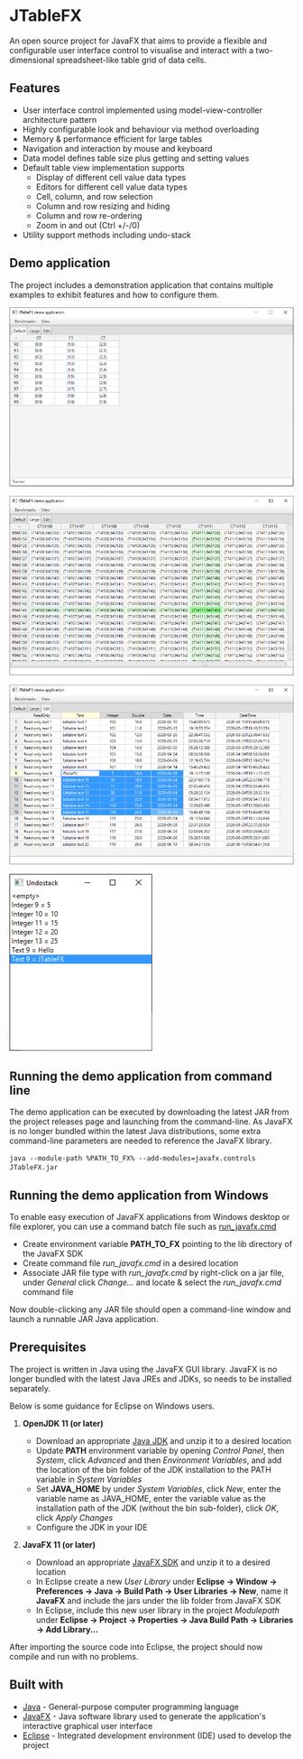 # JTableFX
An open source project for JavaFX that aims to provide a flexible and configurable user interface control to visualise and interact with a two-dimensional spreadsheet-like table grid of data cells.

## Features

* User interface control implemented using model-view-controller architecture pattern
* Highly configurable look and behaviour via method overloading
* Memory & performance efficient for large tables
* Navigation and interaction by mouse and keyboard
* Data model defines table size plus getting and setting values
* Default table view implementation supports
    * Display of different cell value data types
    * Editors for different cell value data types
    * Cell, column, and row selection
    * Column and row resizing and hiding
    * Column and row re-ordering
    * Zoom in and out (Ctrl +/-/0)
* Utility support methods including undo-stack

## Demo application

The project includes a demonstration application that contains multiple examples to exhibit features and how to configure them. 

![Demo](images/Demo-app.png "Demo application - default table")

![Demo](images/Demo-large.png "Demo application - large table")

![Demo](images/Demo-edit.png "Demo application - edit table")

![Demo](images/Undostack-window.png "Undostack window")

## Running the demo application from command line

The demo application can be executed by downloading the latest JAR from the project releases page and launching from the command-line.
As JavaFX is no longer bundled within the latest Java distributions, some extra command-line parameters are needed to reference the JavaFX library.

```
java --module-path %PATH_TO_FX% --add-modules=javafx.controls JTableFX.jar
```

## Running the demo application from Windows

To enable easy execution of JavaFX applications from Windows desktop or file explorer, you can use a command batch file such as [run_javafx.cmd](run_javafx.cmd)
* Create environment variable **PATH_TO_FX** pointing to the lib directory of the JavaFX SDK
* Create command file *run_javafx.cmd* in a desired location
* Associate JAR file type with *run_javafx.cmd* by right-click on a jar file, under *General* click *Change...* and locate & select the *run_javafx.cmd* command file

Now double-clicking any JAR file should open a command-line window and launch a runnable JAR Java application.

## Prerequisites

The project is written in Java using the JavaFX GUI library.
JavaFX is no longer bundled with the latest Java JREs and JDKs, so needs to be installed separately.

Below is some guidance for Eclipse on Windows users.

1. **OpenJDK 11 (or later)**
    * Download an appropriate [Java JDK](https://openjdk.java.net/install/) and unzip it to a desired location
    * Update **PATH** environment variable by opening *Control Panel*, then *System*, click *Advanced* and then *Environment Variables*, and add the location of the bin folder of the JDK installation to the PATH variable in *System Variables*
    * Set **JAVA_HOME** by under *System Variables*, click *New*, enter the variable name as JAVA_HOME, enter the variable value as the installation path of the JDK (without the bin sub-folder), click *OK*, click *Apply Changes*
    * Configure the JDK in your IDE
    
1. **JavaFX 11 (or later)**
    * Download an appropriate [JavaFX SDK](https://gluonhq.com/products/javafx/) and unzip it to a desired location
    * In Eclipse create a new *User Library* under **Eclipse -> Window -> Preferences -> Java -> Build Path -> User Libraries -> New**, name it **JavaFX** and include the jars under the lib folder from JavaFX SDK
    * In Eclipse, include this new user library in the project *Modulepath* under **Eclipse -> Project -> Properties -> Java Build Path -> Libraries -> Add Library...**

After importing the source code into Eclipse, the project should now compile and run with no problems.

## Built with

* [Java](https://en.wikipedia.org/wiki/Java_(programming_language)) - General-purpose computer programming language
* [JavaFX](https://en.wikipedia.org/wiki/JavaFX) - Java software library used to generate the application's interactive graphical user interface 
* [Eclipse](https://en.wikipedia.org/wiki/Eclipse_(software)) - Integrated development environment (IDE) used to develop the project
